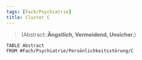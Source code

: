 ```yaml
---
tags: [Fach/Psychiatrie]
title: Cluster C
---
```

> (Abstract::**Ängstlich, Vermeidend, Unsicher.**)
```dataview
TABLE Abstract
FROM #Fach/Psychiatrie/Persönlichkeitsstörung/C 
```
